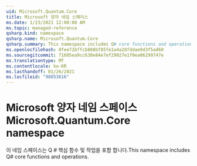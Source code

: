 ```yaml
---
uid: Microsoft.Quantum.Core
title: Microsoft 양자 네임 스페이스
ms.date: 1/23/2021 12:00:00 AM
ms.topic: managed-reference
qsharp.kind: namespace
qsharp.name: Microsoft.Quantum.Core
qsharp.summary: This namespace includes Q# core functions and operations.
ms.openlocfilehash: 0fee72bffcb808bf85fe1a4a28fddae9d3f5ad60
ms.sourcegitcommit: 71605ea9cc630e84e7ef29027e1f0ea06299747e
ms.translationtype: MT
ms.contentlocale: ko-KR
ms.lasthandoff: 01/26/2021
ms.locfileid: "98853616"
---
```

# <a name="microsoftquantumcore-namespace"></a><span data-ttu-id="66f53-102">Microsoft 양자 네임 스페이스</span><span class="sxs-lookup"><span data-stu-id="66f53-102">Microsoft.Quantum.Core namespace</span></span>

<span data-ttu-id="66f53-103">이 네임 스페이스는 Q # 핵심 함수 및 작업을 포함 합니다.</span><span class="sxs-lookup"><span data-stu-id="66f53-103">This namespace includes Q# core functions and operations.</span></span>

